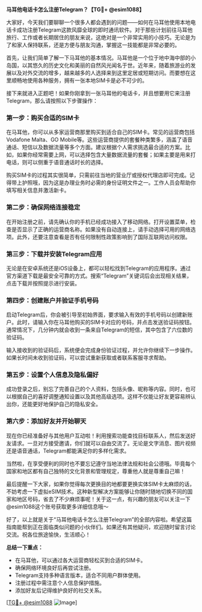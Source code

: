 **马耳他电话卡怎么注册Telegram？【TG💪+ @esim1088】**

大家好，今天我们要聊聊一个很多人都会遇到的问题——如何在马耳他使用本地电话卡成功注册Telegram这款风靡全球的即时通讯软件。对于那些计划前往马耳他旅行、工作或者长期居住的朋友来说，这绝对是一个非常实用的小技巧。无论是为了和家人保持联系，还是方便与朋友沟通，掌握这一技能都是非常必要的。

首先，让我们简单了解一下马耳他的基本情况。马耳他是一个位于地中海中部的小岛国，以其悠久的历史文化和美丽的自然风光闻名于世。近年来，随着旅游业的发展以及对外交流的增多，越来越多的人选择来到这里定居或短期访问。而要想在这里顺畅地使用各种服务，拥有一张本地SIM卡是必不可少的。

接下来就进入正题吧！如果你刚拿到一张马耳他的电话卡，并且想要用它来注册Telegram，那么请按照以下步骤操作：

### 第一步：购买合适的SIM卡

在马耳他，你可以从多家运营商那里购买到适合自己的SIM卡。常见的运营商包括Vodafone Malta、GO Mobile等。这些运营商提供的套餐种类繁多，涵盖了语音通话、短信以及数据流量等多个方面。建议根据个人需求挑选最合适的方案。比如，如果你经常需要上网，可以选择包含大量数据流量的套餐；如果主要是用来打电话，则可以侧重于语音通话时长的选择。

购买SIM卡的过程其实很简单，只需前往当地的营业厅或授权代理店即可完成。记得带上护照哦，因为这是办理业务时必需的身份证明文件之一。工作人员会帮助你填写相关信息并激活新卡。

### 第二步：确保网络连接稳定

在开始注册之前，请先确认你的手机已经成功接入了移动网络。打开设置菜单，检查是否显示了正确的运营商名称。如果没有自动连接上，请手动选择可用的网络选项。此外，还要注意查看是否有任何限制性政策影响到了国际互联网访问权限。

### 第三步：下载并安装Telegram应用

无论是在安卓系统还是iOS设备上，都可以轻松找到Telegram的应用程序。通过官方渠道下载是最安全可靠的方式。搜索“Telegram”关键词后会出现相关结果，点击下载并按照提示进行安装。

### 第四步：创建账户并验证手机号码

启动Telegram后，你会被引导至初始界面，要求输入有效的手机号码以创建新账户。此时，请输入你在马耳他购买的SIM卡对应的号码，并点击发送验证码按钮。通常情况下，几分钟内就会收到一条来自Telegram的短信，其中包含了六位数的验证码。

输入接收到的验证码后，系统便会完成身份验证过程，并允许你继续下一步操作。如果长时间未收到验证码，可以尝试重新获取或者联系客服寻求帮助。

### 第五步：设置个人信息及隐私偏好

成功登录之后，别忘了完善自己的个人资料，包括头像、昵称等内容。同时，也可以根据自己的喜好调整通知设置以及其他高级选项。这样不仅能让好友更容易辨认出你，还能更好地保护自己的隐私安全。

### 第六步：添加好友并开始聊天

现在你已经准备好与其他用户互动啦！利用搜索功能查找目标联系人，然后发送好友请求。一旦对方接受邀请，你们就可以自由交流了。无论是文字消息、图片视频还是语音通话，Telegram都能满足你的多样化需求。

当然啦，在享受便利的同时也不要忘记遵守当地法律法规和社会公德哦。毕竟每个国家和地区都有自己独特的文化背景和管理规定，尊重他人就是尊重自己嘛！

最后提醒一下大家，如果你觉得每次更换目的地都要更换实体SIM卡太麻烦的话，不妨考虑一下虚拟eSIM技术。这种新型解决方案能够让你随时随地切换不同的国家和地区号码，省去了不少麻烦事呢！关于这一点，有兴趣的朋友可以关注一下@esim1088这个账号获取更多详细信息哦～

好了，以上就是关于“马耳他电话卡怎么注册Telegram”的全部内容啦。希望这篇指南能帮到正在面临类似问题的小伙伴们。如果还有其他疑问，欢迎随时留言讨论交流。祝各位旅途愉快，生活顺心！

**总结一下重点：**
- 在马耳他，可以通过各大运营商轻松买到合适的SIM卡。
- 确保网络环境良好后再尝试注册。
- Telegram支持多种语言版本，适合不同用户群体使用。
- 注册过程中需注意个人信息保护措施。
- 添加好友后记得维护良好的社交关系。

[[TG💪+ @esim1088](https://t.me/s/esim1088) ![Image](https://i.postimg.cc/4NQfJmqS/Snipaste-2025-05-13-00-14-12.png)]